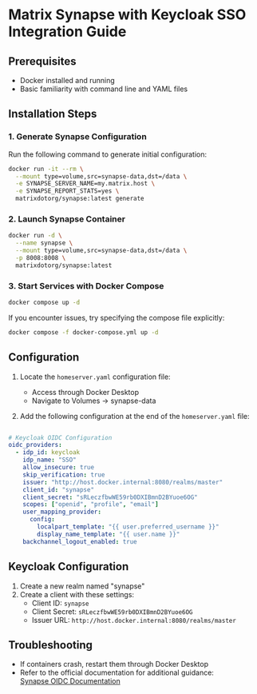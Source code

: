 # Matrix Synapse with Keycloak SSO Integration Guide

## Prerequisites

- Docker installed and running
- Basic familiarity with command line and YAML files

## Installation Steps

### 1. Generate Synapse Configuration

Run the following command to generate initial configuration:

```bash
docker run -it --rm \
  --mount type=volume,src=synapse-data,dst=/data \
  -e SYNAPSE_SERVER_NAME=my.matrix.host \
  -e SYNAPSE_REPORT_STATS=yes \
  matrixdotorg/synapse:latest generate
```

### 2. Launch Synapse Container

```bash
docker run -d \
  --name synapse \
  --mount type=volume,src=synapse-data,dst=/data \
  -p 8008:8008 \
  matrixdotorg/synapse:latest
```

### 3. Start Services with Docker Compose

```bash
docker compose up -d
```

If you encounter issues, try specifying the compose file explicitly:

```bash
docker compose -f docker-compose.yml up -d
```

## Configuration

1. Locate the `homeserver.yaml` configuration file:
   - Access through Docker Desktop
   - Navigate to Volumes → synapse-data

2. Add the following configuration at the end of the `homeserver.yaml` file:

```yaml

# Keycloak OIDC Configuration
oidc_providers:
  - idp_id: keycloak
    idp_name: "SSO"
    allow_insecure: true
    skip_verification: true
    issuer: "http://host.docker.internal:8080/realms/master"
    client_id: "synapse"
    client_secret: "sRLeczfbwWE59rb0DXIBmnD2BYuoe6OG"
    scopes: ["openid", "profile", "email"]
    user_mapping_provider:
      config:
        localpart_template: "{{ user.preferred_username }}"
        display_name_template: "{{ user.name }}"
    backchannel_logout_enabled: true
```

## Keycloak Configuration

1. Create a new realm named "synapse"
2. Create a client with these settings:
   - Client ID: `synapse`
   - Client Secret: `sRLeczfbwWE59rb0DXIBmnD2BYuoe6OG`
   - Issuer URL: `http://host.docker.internal:8080/realms/master`

## Troubleshooting

- If containers crash, restart them through Docker Desktop
- Refer to the official documentation for additional guidance:  
  [Synapse OIDC Documentation](https://element-hq.github.io/synapse/latest/openid.html#keycloak)
